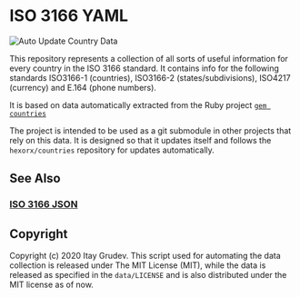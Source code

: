 ISO 3166 YAML
=============

![Auto Update Country Data](https://github.com/itay-grudev/iso-3166-yaml/workflows/Auto%20Update%20Country%20Data/badge.svg?event=schedule)

This repository represents a collection of all sorts of useful information for every country in the ISO 3166 standard. It contains info for the following standards ISO3166-1 (countries), ISO3166-2 (states/subdivisions), ISO4217 (currency) and E.164 (phone numbers).

It is based on data automatically extracted from the Ruby project [`gem countries`](https://github.com/hexorx/countries)

The project is intended to be used as a git submodule in other projects that rely on this data. It is designed so that it updates itself and follows the `hexorx/countries` repository for updates automatically.

See Also
--------

### [ISO 3166 JSON](https://github.com/itay-grudev/iso-3166-json)

Copyright
---------

Copyright (c) 2020 Itay Grudev. This script used for automating the data collection is released under The MIT License (MIT), while the data is released as specified in the `data/LICENSE` and is also distributed under the MIT license as of now.
